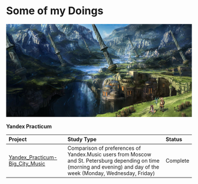 # Some of my Doings

![Image alt](https://github.com/DimaDoesCode/DimaDoesCode/raw/master/face_muzzle.png)

**Yandex Practicum**

|Project                 |Study Type     |Status |
|:-------------------------|:----------------|:--------|
|[Yandex_Practicum-Big_City_Music](https://github.com/DimaDoesCode/Yandex_Practicum-Big_City_Music)              |Comparison of preferences of Yandex.Music users from Moscow and St. Petersburg depending on time (morning and evening) and day of the week (Monday, Wednesday, Friday)        |Complete  |
